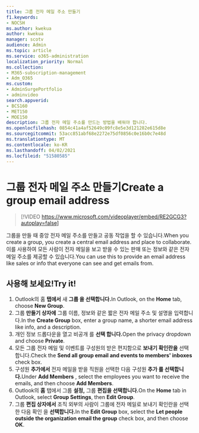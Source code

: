 ```yaml
---
title: 그룹 전자 메일 주소 만들기
f1.keywords:
- NOCSH
ms.author: kwekua
author: kwekua
manager: scotv
audience: Admin
ms.topic: article
ms.service: o365-administration
localization_priority: Normal
ms.collection:
- M365-subscription-management
- Adm_O365
ms.custom:
- AdminSurgePortfolio
- adminvideo
search.appverid:
- BCS160
- MET150
- MOE150
description: 그룹 전자 메일 주소를 만드는 방법을 배워야 합니다.
ms.openlocfilehash: 0854c41a4af52649c09fc8e5e3d121282e615d8e
ms.sourcegitcommit: 53acc851abf68e2272e75df0856c0e16b0c7e48d
ms.translationtype: MT
ms.contentlocale: ko-KR
ms.lasthandoff: 04/02/2021
ms.locfileid: "51580585"
---
```

# <a name="create-a-group-email-address"></a><span data-ttu-id="81b03-103">그룹 전자 메일 주소 만들기</span><span class="sxs-lookup"><span data-stu-id="81b03-103">Create a group email address</span></span>

> [!VIDEO https://www.microsoft.com/videoplayer/embed/RE2GCG3?autoplay=false]

<span data-ttu-id="81b03-104">그룹을 만들 때 중앙 전자 메일 주소를 만들고 공동 작업을 할 수 있습니다.</span><span class="sxs-lookup"><span data-stu-id="81b03-104">When you create a group, you create a central email address and place to collaborate.</span></span> <span data-ttu-id="81b03-105">이를 사용하여 모든 사람이 전자 메일을 보고 받을 수 있는 판매 또는 정보와 같은 전자 메일 주소를 제공할 수 있습니다.</span><span class="sxs-lookup"><span data-stu-id="81b03-105">You can use this to provide an email address like sales or info that everyone can see and get emails from.</span></span>

## <a name="try-it"></a><span data-ttu-id="81b03-106">사용해 보세요!</span><span class="sxs-lookup"><span data-stu-id="81b03-106">Try it!</span></span>

1. <span data-ttu-id="81b03-107">Outlook의 홈 **탭에서** 새 **그룹 을 선택합니다.**</span><span class="sxs-lookup"><span data-stu-id="81b03-107">In Outlook, on the  **Home** tab, choose  **New Group**.</span></span>
2. <span data-ttu-id="81b03-108">그룹  **만들기 상자에**  그룹 이름, 정보와 같은 짧은 전자 메일 주소 및 설명을 입력합니다.</span><span class="sxs-lookup"><span data-stu-id="81b03-108">In the  **Create Group**  box, enter a group name, a shorter email address like info, and a description.</span></span>
3. <span data-ttu-id="81b03-109">개인 정보 드롭다운을 열고 비공개 를 **선택 합니다.**</span><span class="sxs-lookup"><span data-stu-id="81b03-109">Open the privacy dropdown and choose  **Private**.</span></span>
4. <span data-ttu-id="81b03-110">모든 그룹 전자 메일 및 이벤트를 구성원의 받은 편지함으로  **보내기 확인란을**  선택합니다.</span><span class="sxs-lookup"><span data-stu-id="81b03-110">Check the  **Send all group email and events to members' inboxes**  check box.</span></span>
5. <span data-ttu-id="81b03-111">구성원 **추가에서** 전자 메일을 받을 직원을 선택한 다음 구성원 **추가 를 선택합니다.**</span><span class="sxs-lookup"><span data-stu-id="81b03-111">Under  **Add Members** , select the employees you want to receive the emails, and then choose  **Add Members**.</span></span>
6. <span data-ttu-id="81b03-112">Outlook의 **홈** 탭에서 그룹 **설정,** 그룹 **편집을 선택합니다.**</span><span class="sxs-lookup"><span data-stu-id="81b03-112">On the  **Home**  tab in Outlook, select  **Group Settings**, then **Edit Group**.</span></span>
7. <span data-ttu-id="81b03-113">그룹 **편집 상자에서** 조직  외부의 사람이 그룹에 전자 메일로 보내기 확인란을 선택한 다음 확인 을 **선택합니다.**</span><span class="sxs-lookup"><span data-stu-id="81b03-113">In the  **Edit Group**  box, select the  **Let people outside the organization email the group**  check box, and then choose  **OK**.</span></span>